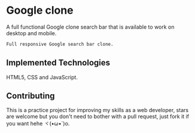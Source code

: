 # Google clone
A full functional Google clone search bar that is available to work on desktop and mobile.

```bash
Full responsive Google search bar clone.
```

## Implemented Technologies
HTML5, CSS and JavaScript.

## Contributing
This is a practice project for improving my skills as a web developer, stars are welcome but you don't need to bother with a pull request, just fork it if you want hehe ヾ(•ω•`)o.
